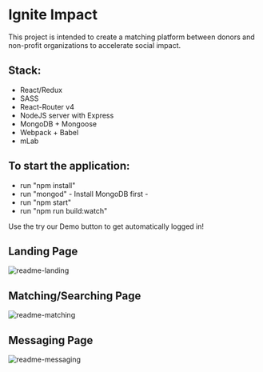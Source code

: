 # Ignite Impact

This project is intended to create a matching platform between donors and non-profit organizations to accelerate social impact.

## Stack:
  - React/Redux
  - SASS
  - React-Router v4
  - NodeJS server with Express
  - MongoDB + Mongoose
  - Webpack + Babel
  - mLab

## To start the application:
  - run "npm install"
  - run "mongod" - Install MongoDB first -
  - run "npm start"
  - run "npm run build:watch"

Use the try our Demo button to get automatically logged in!

  ## Landing Page
![readme-landing](https://cloud.githubusercontent.com/assets/20286801/25305893/709ce09c-2738-11e7-8cbe-e1aa5e353017.png)

  ## Matching/Searching Page
![readme-matching](https://cloud.githubusercontent.com/assets/20286801/25305898/88105b0a-2738-11e7-980e-ad05e1761435.png)

  ## Messaging Page
![readme-messaging](https://cloud.githubusercontent.com/assets/20286801/25305899/8ba59578-2738-11e7-83c2-8e9a554fa22b.png)

